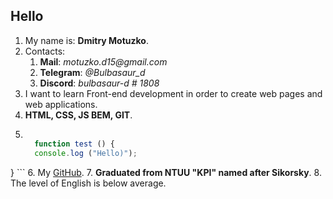 ## Hello
1. My name is: **Dmitry Motuzko**.
2. Contacts:
     1. **Mail**: _motuzko.d15@gmail.com_
     2. __Telegram__: *@Bulbasaur_d*
     3. __Discord__: _bulbasaur-d # 1808_
3. I want to learn Front-end development in order to create web pages and web applications.
4. **HTML, CSS, JS BEM, GIT**.
5. ```javascript

     function test () {
     console.log ("Hello)");
} ```
6. My [GitHub](https://github.com/bulbasaur-d).
7. **Graduated from NTUU "KPI" named after Sikorsky**.
8. The level of English is below average.